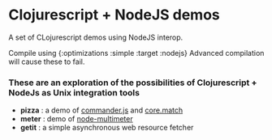 # Clojurescript + NodeJS demos

A set of CLojurescript demos using NodeJS interop.

Compile using {:optimizations :simple :target :nodejs}
Advanced compilation will cause these to fail.

### These are an exploration of the possibilities of Clojurescript + NodeJs as Unix integration tools

- **pizza** : a demo of [commander.js](https://github.com/visionmedia/commander.js) and [core.match](https://github.com/clojure/core.match)
- **meter** : demo of [node-multimeter](https://github.com/substack/node-multimeter)
- **getit** : a simple asynchronous web resource fetcher

